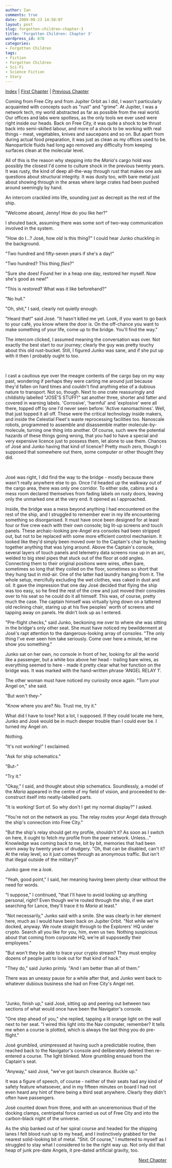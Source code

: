 ```yaml
---
author: Ian
comments: true
date: 2009-08-23 14:58:07
layout: post
slug: forgotten-children-chapter-3
title: 'Forgotten Children: Chapter 3'
wordpress_id: 878
categories:
- Forgotten Children
tags:
- Fiction
- Forgotten Children
- Sci-Fi
- Science Fiction
- Story
---
```


<div id="storynav">
<p><a href="../forgotten-children">Index</a> | <a href="../forgotten-children-prologue">First Chapter</a> | <a href="../forgotten-children-chapter-2">Previous Chapter</a></p>
</div>
<div class="story" markdown="1">
<p>Coming from Free City and from Jupiter Orbit as I did, I wasn&#039;t particularly acquainted with concepts such as "rust" and "grime".  At Jupiter, I was a network tech, my world abstracted as far as possible from the real world.  Our offices and labs were spotless, as the only tools we ever used were right inside our heads.  Back on Free City, it was quite a shock to be thrust back into semi-skilled labour, and more of a shock to be working with real things - meat, vegetables, knives and saucepans and so on.  But apart from during actual food preparation, it was just as clean as my offices used to be.  Nanoparticle fluids had long ago removed any difficulty from keeping surfaces clean at the molecular level.</p>
<p>All of this is the reason why stepping into the <i>Maria</i>&#039;s cargo hold was possibly the closest I&#039;d come to culture shock in the previous twenty years.  It was rusty, the kind of deep all-the-way through rust that makes one ask questions about structural integrity.  It was dusty too, with bare metal just about showing through in the areas where large crates had been pushed around seemingly by hand.</p>
<p>An intercom crackled into life, sounding just as decrepit as the rest of the ship.</p>
<p>"Welcome aboard, Jenny!  How do you like her?"</p>
<p>I shouted back, assuming there was some sort of two-way communication involved in the system.</p>
<p>"How do I...?  José, how <i>old</i> is this thing?"  I could hear Junko chuckling in the background.</p>
<p>"Two hundred and fifty-seven years if she&#039;s a day!"</p>
<p>"Two hundred?  This thing <i>flies</i>?"</p>
<p>"Sure she does!  Found her in a heap one day, restored her myself.  Now she&#039;s good as new!"</p>
<p>"This is <i>restored</i>?  What was it like beforehand?"</p>
<p>"No hull."</p>
<p>"Oh, shit," I said, clearly not quietly enough.</p>
<p>"Heard that!" said José.  "It hasn&#039;t killed me yet.  Look, if you want to go back to your café, you know where the door is.  On the off-chance you want to make something of your life, come up to the bridge.  You&#039;ll find the way."</p>
<p>The intercom clicked, I assumed meaning the conversation was over.  Not exactly the best start to our journey; clearly the guy was pretty touchy about this old rust-bucket.  Still, I figured Junko was sane, and if she put up with it then I probably ought to too.</p>
<br />
<p>I cast a cautious eye over the meagre contents of the cargo bay on my way past, wondering if perhaps they were carting me around just because they&#039;d fallen on hard times and couldn&#039;t find anything else of a dubious nature to transport.  Not so, though.  Next to one crate reassuringly and childishly labelled "JOSÉ&#039;S STUFF!" sat another three, shorter and fatter and covered in warning labels.  &#039;Corrosive&#039;, &#039;harmful&#039; and &#039;explosive&#039; were all there, topped off by one I&#039;d never seen before: &#039;Active nanomachines&#039;.  Well, that just topped it all off.  These were the critical technology inside makers, and inside the Celestial Fleet&#039;s waste reprocessing facilities too.  Nanoscale robots, programmed to assemble and disassemble matter molecule-by-molecule, turning one thing into another.  Of course, such were the potential hazards of these things going wrong, that you had to have a special and very expensive licence just to possess them, let alone to use them.  Chances of José and Junko having that kind of licence?  Pretty much zero, though I supposed that somewhere out there, some computer or other thought they did.</p>
<br />
<p>José was right, I did find the way to the bridge - mostly because there wasn&#039;t really anywhere else to go.  Once I&#039;d headed up the walkway out of the cargo area, there was only one corridor.  To either side, cabins and a mess room declared themselves from fading labels on rusty doors, leaving only the unmarked one at the very end.  It opened as I approached.</p>
<p>Inside, the bridge was a mess beyond anything I had encountered on the rest of the ship, and I struggled to remember ever in my life encountering something so disorganised.  It must have once been designed for at least four or five crew each with their own console; big lit-up screens and touch panels.  These archaic-looking pre-Angel era consoles had been stripped out, but not to be replaced with some more efficient control mechanism.  It looked like they&#039;d simply been moved over to the Captain&#039;s chair by hacking together anything that was lying around.  Above the Captain&#039;s console, several layers of touch panels and telemetry data screens rose up in an arc, welded to big steel pipes that stuck out of the floor at odd angles.  Connecting them to their original positions were wires, often bare, sometimes so long that they coiled on the floor, sometimes so short that they hung taut in mid-air.  One of the latter had laundry hanging from it.  The whole setup, mercifully excluding the wet clothes, was caked in dust and oil.  It gave the impression that one day José decided that flying the ship was too easy, so he fired the rest of the crew and just moved their consoles over to his seat so he could do it all himself.  This was, of course, pretty much the case.  The captain himself was virtually lying down on a tattered old reclining chair, staring up at his five peoples&#039; worth of screens and tapping away on panels.  He didn&#039;t look up as I entered.</p>
<p>"Pre-flight checks," said Junko, beckoning me over to where she was sitting in the bridge&#039;s only other seat.  She must have noticed my bewilderment at José&#039;s rapt attention to the dangerous-looking array of consoles.  "The only thing I&#039;ve ever seen him take seriously.  Come over here a minute, let me show you something."</p>
<p>Junko sat on her own, no console in front of her, looking for all the world like a passenger, but a white box above her head - trailing bare wires, as everything seemed to here - made it pretty clear what her function on the bridge was.  It was marked with the hand-written phrase &#039;ANGEL RELAY 1&#039;.</p>
<p>The other woman must have noticed my curiosity once again.  "Turn your Angel on," she said.</p>
<p>"But won&#039;t they-"</p>
<p>"Know where you are?  No.  Trust me, try it."</p>
<p>What did I have to lose?  Not a lot, I supposed.  If they could locate me here, Junko and José would be in much deeper trouble than I could ever be.  I turned my Angel on.</p>
<p>Nothing.</p>
<p>"It&#039;s not working!" I exclaimed.</p>
<p>"Ask for ship schematics."</p>
<p>"But-"</p>
<p>"Try it."</p>
<p>"Okay," I said, and thought about ship schematics.  Soundlessly, a model of the <i>Maria</i> appeared in the centre of my field of vision, and proceeded to de-construct itself into neatly-labelled parts.</p>
<p>"It is working!  Sort of.  So why don&#039;t I get my normal display?" I asked.</p>
<p>"You&#039;re not on the network as you.  The relay routes your Angel data through the ship&#039;s connection into Free City."</p>
<p>"But the ship&#039;s relay should get my profile, shouldn&#039;t it?  As soon as I switch on here, it ought to fetch my profile from the peer network.  Unless..."  Knowledge was coming back to me, bit by bit, memories that had been worn away by twenty years of drudgery.  "Oh, that can be disabled, can&#039;t it?  At the relay level, so it just comes through as anonymous traffic.  But isn&#039;t that illegal outside of the military?"</p>
<p>Junko gave me a <i>look</i>.</p>
<p>"Yeah, good point," I said, her meaning having been plenty clear without the need for words.</p>
<p>"I suppose," I continued, "that I&#039;ll have to avoid looking up anything personal, right?  Even though we&#039;re routed through the ship, if we start searching for Lance, they&#039;ll trace it to <i>Maria</i> at least."</p>
<p>"Not necessarily," Junko said with a smile.  She was clearly in her element here, much as I would have been back on Jupiter Orbit.  "Not while we&#039;re docked, anyway.  We route straight through to the Explorers&#039; HQ under crypto.  Search all you like for you, him, even us two.  Nothing suspicious about that coming from corporate HQ, we&#039;re all supposedly their employees."</p>
<p>"But won&#039;t they be able to trace your crypto stream?  They must employ dozens of people just to look out for that kind of hack."</p>
<p>"They do," said Junko primly.  "And I am better than all of them."</p>
<p>There was an uneasy pause for a while after that, and Junko went back to whatever dubious business she had on Free City&#039;s Angel net.</p>
<br />
<p>"Junko, finish up," said José, sitting up and peering out between two sections of what would once have been the Navigator&#039;s console.</p>
<p>"One step ahead of you," she replied, tapping a lit orange light on the wall next to her seat.  "I wired this light into the Nav computer, remember?  It tells me when a course is plotted, which is always the last thing you do pre-flight."</p>
<p>José grumbled, unimpressed at having such a predictable routine, then reached back to the Navigator&#039;s console and deliberately deleted then re-entered a course.  The light blinked.  More grumbling ensued from the Captain&#039;s seat.</p>
<p>"Anyway," said José, "we&#039;ve got launch clearance.  Buckle up."</p>
<p>It was a figure of speech, of course - neither of their seats had any kind of safety feature whatsoever, and in my fifteen minutes on board I had not even heard any hint of there being a third seat anywhere.  Clearly they didn&#039;t often have passengers.</p>
<p>José counted down from three, and with an unceremonious thud of the docking clamps, centripetal force carried us out of Free City and into the carbon-black night of the universe.</p>
<p>As the ship banked out of her spiral course and headed for the shipping lanes I felt blood rush up to my head, and I instinctively grabbed for the nearest solid-looking bit of metal.  "Shit.  Of course," I muttered to myself as I struggled to stay what I considered to be the right way up.  Not only did that heap of junk pre-date Angels, it pre-dated artificial gravity, too.</p>
</div>
<div>
<p align="right"><a href="../forgotten-children-chapter-4">Next Chapter</a></p>
</div>
